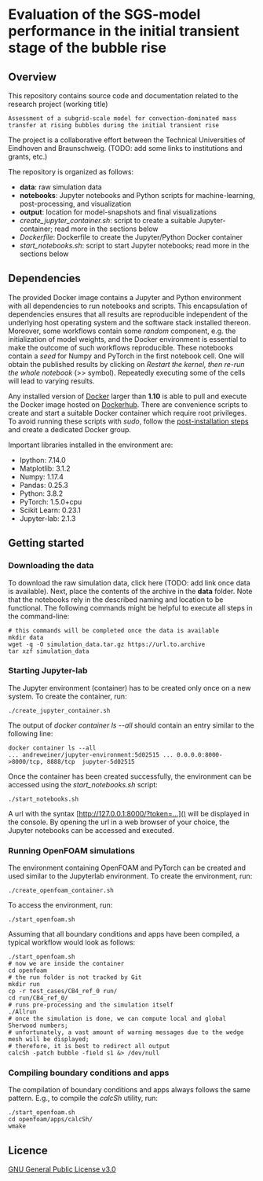# Evaluation of the SGS-model performance in the initial transient stage of the bubble rise


## Overview

This repository contains source code and documentation related to the research project (working title)

```
Assessment of a subgrid-scale model for convection-dominated mass transfer at rising bubbles during the initial transient rise
```
The project is a collaborative effort between the Technical Universities of Eindhoven and Braunschweig. (TODO: add some links to institutions and grants, etc.)

The repository is organized as follows:

- **data**: raw simulation data
- **notebooks**: Jupyter notebooks and Python scripts for machine-learning, post-processing, and visualization
- **output**: location for model-snapshots and final visualizations
- *create_jupyter_container.sh*: script to create a suitable Jupyter- container; read more in the sections below
- *Dockerfile*: Dockerfile to create the Jupyter/Python Docker container
- *start_notebooks.sh*: script to start Jupyter notebooks; read more in the sections below

## Dependencies

The provided Docker image contains a Jupyter and Python environment with all dependencies to run notebooks and scripts. This encapsulation of dependencies ensures that all results are reproducible independent of the underlying host operating system and the software stack installed thereon. Moreover, some workflows contain some *random* component, e.g. the initialization of model weights, and the Docker environment is essential to make the outcome of such workflows reproducible. These notebooks contain a *seed* for Numpy and PyTorch in the first notebook cell. One will obtain the published results by clicking on *Restart the kernel, then re-run the whole notebook* (>> symbol). Repeatedly executing some of the cells will lead to varying results.

Any installed version of [Docker](https://docs.docker.com/install/) larger than **1.10** is able to pull and execute the Docker image hosted on [Dockerhub](https://hub.docker.com/r/andreweiner/jupyter-environment). There are convenience scripts to create and start a suitable Docker container which require root privileges. To avoid running these scripts with *sudo*, follow the [post-installation steps](https://docs.docker.com/install/linux/linux-postinstall/) and create a dedicated Docker group.

Important libraries installed in the environment are:

- Ipython: 7.14.0
- Matplotlib: 3.1.2
- Numpy: 1.17.4
- Pandas: 0.25.3
- Python: 3.8.2
- PyTorch: 1.5.0+cpu
- Scikit Learn: 0.23.1
- Jupyter-lab: 2.1.3

## Getting started

### Downloading the data

To download the raw simulation data, click here (TODO: add link once data is available). Next, place the contents of the archive in the **data** folder. Note that the notebooks rely in the described naming and location to be functional. The following commands might be helpful to execute all steps in the command-line:

```
# this commands will be completed once the data is available
mkdir data
wget -q -O simulation_data.tar.gz https://url.to.archive
tar xzf simulation_data
```

### Starting Jupyter-lab

The Jupyter environment (container) has to be created only once on a new system. To create the container, run:
```
./create_jupyter_container.sh
```
The output of *docker container ls --all* should contain an entry similar to the following line:

```
docker container ls --all
... andreweiner/jupyter-environment:5d02515 ... 0.0.0.0:8000->8000/tcp, 8888/tcp  jupyter-5d02515
```
Once the container has been created successfully, the environment can be accessed using the *start_notebooks.sh* script:

```
./start_notebooks.sh
```
A url with the syntax [http://127.0.0.1:8000/?token=...]() will be displayed in the console. By opening the url in a web browser of your choice, the Jupyter notebooks can be accessed and executed.

### Running OpenFOAM simulations

The environment containing OpenFOAM and PyTorch can be created and used similar to the Jupyterlab environment. To create the environment, run:

```
./create_openfoam_container.sh
```
To access the environment, run:
```
./start_openfoam.sh
```
Assuming that all boundary conditions and apps have been compiled, a typical workflow would look as follows:

```
./start_openfoam.sh
# now we are inside the container
cd openfoam
# the run folder is not tracked by Git
mkdir run
cp -r test_cases/CB4_ref_0 run/
cd run/CB4_ref_0/
# runs pre-processing and the simulation itself
./Allrun
# once the simulation is done, we can compute local and global Sherwood numbers;
# unfortunately, a vast amount of warning messages due to the wedge mesh will be displayed;
# therefore, it is best to redirect all output
calcSh -patch bubble -field s1 &> /dev/null
```

### Compiling boundary conditions and apps

The compilation of boundary conditions and apps always follows the same pattern. E.g., to compile the *calcSh* utility, run:

```
./start_openfoam.sh
cd openfoam/apps/calcSh/
wmake
```

## Licence

[GNU General Public License v3.0](https://github.com/AndreWeiner/sgs_model_test_transient/blob/master/LICENSE)
